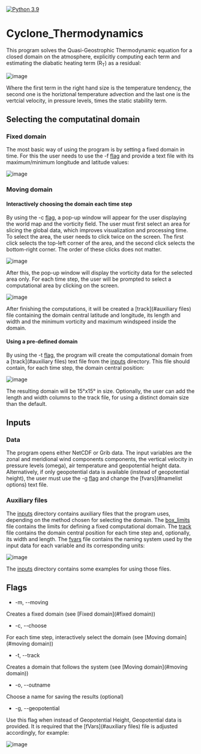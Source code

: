 [![Python 3.9](https://img.shields.io/badge/python-3.6-blue.svg)](https://www.python.org/downloads/release/python-360/)

# Cyclone_Thermodynamics

This program solves the Quasi-Geostrophic Thermodynamic equation for a closed domain on the atmosphere, explicitly computing each term and estimating the diabatic heating term (R<sub>T</sub>) as a residual:

![image](https://user-images.githubusercontent.com/56005607/214878079-a359b897-2388-4197-bd95-3a0d0038ceda.png)

Where the first term in the right hand size is the temperature tendency, the second one is the horiztonal temperature advection and the last one is the vertcial velocity, in pressure levels, times the static stability term.

## Selecting the computatinal domain

### Fixed domain

The most basic way of using the program is by setting a fixed domain in time. For this the user needs to use the -f [flag](#flags) and provide a text file with its maximum/minimum longitude and latitude values:

![image](https://user-images.githubusercontent.com/56005607/206709581-34ebe0a7-ff45-4bd4-86e0-8cce8dde91ea.png)

### Moving domain

#### Interactively choosing the domain each time step

By using the -c [flag](#flags), a pop-up window will appear for the user displaying the world map and the vorticity field. The user must first select an area for slicing the global data, which improves visualization and processing time. To select the area, the user needs to click twice on the screen. The first click selects the top-left corner of the area, and the second click selects the bottom-right corner. The order of these clicks does not matter.

![image](https://user-images.githubusercontent.com/56005607/214921907-e19d0024-08dc-4475-ab65-c953e04e7859.png)


After this, the pop-up window will display the vorticity data for the selected area only. For each time step, the user will be prompted to select a computational area by clicking on the screen.

![image](https://user-images.githubusercontent.com/56005607/214922008-5b7c094f-c160-4415-a528-07cc58730827.png)

After finishing the computations, it will be created a [track](#auxiliary files)  file containing the domain central latitude and longitude, its length and width and the minimum vorticity and maximum windspeed inside the domain.

#### Using a pre-defined domain

By using the -t [flag](#flags), the program will create the computational domain from a [track](#auxiliary files)  text file from the [inputs](inputs) directory. This file should contain, for each time step, the domain central position:

![image](https://user-images.githubusercontent.com/56005607/206721056-61fa32ce-aa5d-4f16-af28-c46ac2a9bf88.png)

The resulting domain will be 15°x15° in size. Optionally, the user can add the length and width columns to the track file, for using a distinct domain size than the default.

## Inputs

### Data

The program opens either NetCDF or Grib data. The input variables are the zonal and meridional wind components components, the vertical velocity in pressure levels (omega), air temperature and geopotential height data. Alternatively, if only geopotential data is available (instead of geopotential height), the user must use the -g [flag](#flags) and change the [fvars](#namelist options) text file.

### Auxiliary files

The [inputs](inputs) directory contains auxiliary files that the program uses, depending on the method chosen for selecting the domain. The [box_limits](inputs/box_limits) file contains the limits for defining a fixed computational domain. The [track](inputs/track) file contains the domain central position for each time step and, optionally, its width and length. The [fvars](inputs/fvars) file contains the naming system used by the input data for each variable and its corresponding units:

![image](https://user-images.githubusercontent.com/56005607/210861069-1c899cc8-860a-4212-bd44-118e308db9bd.png)

The [inputs](inputs) directory contains some examples for using those files.

## Flags

- -m, --moving

Creates a fixed domain (see [Fixed domain](#fixed domain))

- -c, --choose

For each time step, interactively select the domain (see [Moving domain](#moving domain))

- -t, --track

Creates a domain that follows the system (see [Moving domain](#moving domain))

- -o, --outname

Choose a name for saving the results (optional)

- -g, --geopotential

Use this flag when instead of Geopotential Height, Geopotential data is provided. It is required that the [fVars](#auxiliary files) file is adjusted accordingly, for example:

![image](https://user-images.githubusercontent.com/56005607/210860966-713243c8-7447-4661-a33d-a988ab1055cf.png)

